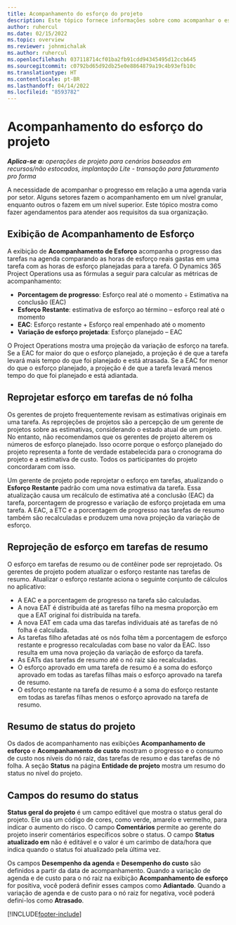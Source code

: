 ```yaml
---
title: Acompanhamento do esforço do projeto
description: Este tópico fornece informações sobre como acompanhar o esforço do projeto e o progresso do trabalho.
author: ruhercul
ms.date: 02/15/2022
ms.topic: overview
ms.reviewer: johnmichalak
ms.author: ruhercul
ms.openlocfilehash: 037118714cf01ba2fb91cdd94345495d12ccb645
ms.sourcegitcommit: c0792bd65d92db25e0e8864879a19c4b93efb10c
ms.translationtype: HT
ms.contentlocale: pt-BR
ms.lasthandoff: 04/14/2022
ms.locfileid: "8593782"
---
```

# <a name="project-effort-tracking"></a>Acompanhamento do esforço do projeto

_**Aplica-se a:** operações de projeto para cenários baseados em recursos/não estocados, implantação Lite - transação para faturamento pro forma_

A necessidade de acompanhar o progresso em relação a uma agenda varia por setor. Alguns setores fazem o acompanhamento em um nível granular, enquanto outros o fazem em um nível superior. Este tópico mostra como fazer agendamentos para atender aos requisitos da sua organização.

## <a name="effort-tracking-view"></a>Exibição de Acompanhamento de Esforço

A exibição de **Acompanhamento de Esforço** acompanha o progresso das tarefas na agenda comparando as horas de esforço reais gastas em uma tarefa com as horas de esforço planejadas para a tarefa. O Dynamics 365 Project Operations usa as fórmulas a seguir para calcular as métricas de acompanhamento:

- **Porcentagem de progresso**: Esforço real até o momento ÷ Estimativa na conclusão (EAC) 
- **Esforço Restante**: estimativa de esforço ao término – esforço real até o momento 
- **EAC**: Esforço restante + Esforço real empenhado até o momento 
- **Variação de esforço projetada**: Esforço planejado – EAC

O Project Operations mostra uma projeção da variação de esforço na tarefa. Se a EAC for maior do que o esforço planejado, a projeção é de que a tarefa levará mais tempo do que foi planejado e está atrasada. Se a EAC for menor do que o esforço planejado, a projeção é de que a tarefa levará menos tempo do que foi planejado e está adiantada.

## <a name="reprojecting-effort-on-leaf-node-tasks"></a>Reprojetar esforço em tarefas de nó folha

Os gerentes de projeto frequentemente revisam as estimativas originais em uma tarefa. As reprojeções de projetos são a percepção de um gerente de projetos sobre as estimativas, considerando o estado atual de um projeto. No entanto, não recomendamos que os gerentes de projeto alterem os números de esforço planejado. Isso ocorre porque o esforço planejado do projeto representa a fonte de verdade estabelecida para o cronograma do projeto e a estimativa de custo. Todos os participantes do projeto concordaram com isso.

Um gerente de projeto pode reprojetar o esforço em tarefas, atualizando o **Esforço Restante** padrão com uma nova estimativa da tarefa. Essa atualização causa um recálculo de estimativa até a conclusão (EAC) da tarefa, porcentagem de progresso e variação de esforço projetada em uma tarefa. A EAC, a ETC e a porcentagem de progresso nas tarefas de resumo também são recalculadas e produzem uma nova projeção da variação de esforço.

## <a name="reprojection-of-effort-on-summary-tasks"></a>Reprojeção de esforço em tarefas de resumo

O esforço em tarefas de resumo ou de contêiner pode ser reprojetado. Os gerentes de projeto podem atualizar o esforço restante nas tarefas de resumo. Atualizar o esforço restante aciona o seguinte conjunto de cálculos no aplicativo:

- A EAC e a porcentagem de progresso na tarefa são calculadas.
- A nova EAT é distribuída até as tarefas filho na mesma proporção em que a EAT original foi distribuída na tarefa.
- A nova EAT em cada uma das tarefas individuais até as tarefas de nó folha é calculada. 
- As tarefas filho afetadas até os nós folha têm a porcentagem de esforço restante e progresso recalculadas com base no valor da EAC. Isso resulta em uma nova projeção da variação de esforço da tarefa. 
- As EATs das tarefas de resumo até o nó raiz são recalculadas.
- O esforço aprovado em uma tarefa de resumo é a soma do esforço aprovado em todas as tarefas filhas mais o esforço aprovado na tarefa de resumo.
- O esforço restante na tarefa de resumo é a soma do esforço restante em todas as tarefas filhas menos o esforço aprovado na tarefa de resumo.

## <a name="project-status-summary"></a>Resumo de status do projeto

Os dados de acompanhamento nas exibições **Acompanhamento de esforço** e **Acompanhamento de custo** mostram o progresso e o consumo de custo nos níveis do nó raiz, das tarefas de resumo e das tarefas de nó folha. A seção **Status** na página **Entidade de projeto** mostra um resumo do status no nível do projeto.

## <a name="status-summary-fields"></a>Campos do resumo do status

**Status geral do projeto** é um campo editável que mostra o status geral do projeto. Ele usa um código de cores, como verde, amarelo e vermelho, para indicar o aumento do risco. O campo **Comentários** permite ao gerente do projeto inserir comentários específicos sobre o status. O campo **Status atualizado em** não é editável e o valor é um carimbo de data/hora que indica quando o status foi atualizado pela última vez.

Os campos **Desempenho da agenda** e **Desempenho do custo** são definidos a partir da data de acompanhamento. Quando a variação de agenda e de custo para o nó raiz na exibição **Acompanhamento de esforço** for positiva, você poderá definir esses campos como **Adiantado**. Quando a variação de agenda e de custo para o nó raiz for negativa, você poderá defini-los como **Atrasado**.


[!INCLUDE[footer-include](../includes/footer-banner.md)]
